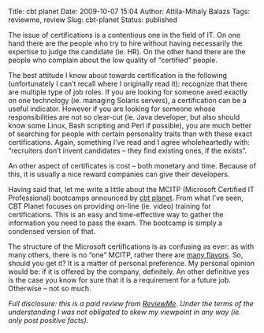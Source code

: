 Title: cbt planet
Date: 2009-10-07 15:04
Author: Attila-Mihaly Balazs
Tags: reviewme, review
Slug: cbt-planet
Status: published

The issue of certifications is a contentious one in the field of IT. On
one hand there are the people who try to hire without having necessarily
the expertise to judge the candidate (ie. HR). On the other hand there
are the people who complain about the low quality of “certified” people.

The best attitude I know about towards certification is the following
(unfortunately I can’t recall where I originally read it): recognize
that there are multiple type of job roles. If you are looking for
someone axed exactly on one technology (ie. managing Solaris servers), a
certification can be a useful indicator. However if you are looking for
someone whose responsibilities are not so clear-cut (ie. Java developer,
but also should know some Linux, Bash scripting and Perl if possible),
you are much better of searching for people with certain personality
traits than with these exact certifications. Again, something I’ve read
and I agree wholeheartedly with: “recruiters don’t invent candidates –
they find existing ones, if the exists”.

An other aspect of certificates is cost – both monetary and time.
Because of this, it is usually a nice reward companies can give their
developers.

Having said that, let me write a little about the MCITP (Microsoft
Certified IT Professional) bootcamps announced by [cbt
planet](http://www.ereleases.com/pr/cbt-planet-announces-feature-microsoft-mcitp-boot-camps-2010-25297).
From what I’ve seen, CBT Planet focuses on providing on-line (ie. video)
training for certifications. This is an easy and time-effective way to
gather the information you need to pass the exam. The bootcamp is simply
a condensed version of that.

The structure of the Microsoft certifications is as confusing as ever:
as with many others, there is no “one” MCITP, rather there are [many
flavors](http://www.microsoft.com/learning/en/us/certification/mcitp.aspx#tab2).
So, should you get it? It is a matter of personal preference. My
personal opinion would be: if it is offered by the company, definitely.
An other definitive yes is the case you know for sure that it is a
requirement for a future job. Otherwise – not so much.

*Full disclosure: this is a paid review from
[ReviewMe](http://www.reviewme.com/). Under the terms of the
understanding I was not obligated to skew my viewpoint in any way (ie.
only post positive facts).*
